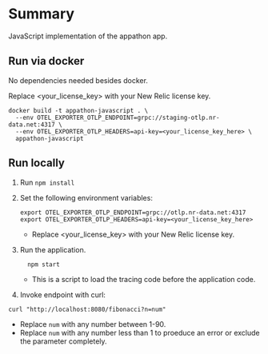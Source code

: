 # Summary

JavaScript implementation of the appathon app. 

## Run via docker

No dependencies needed besides docker.

Replace <your_license_key> with your New Relic license key.

  ```
  docker build -t appathon-javascript . \
    --env OTEL_EXPORTER_OTLP_ENDPOINT=grpc://staging-otlp.nr-data.net:4317 \
    --env OTEL_EXPORTER_OTLP_HEADERS=api-key=<your_license_key_here> \
    appathon-javascript
  ```

## Run locally

1. Run `npm install`

2. Set the following environment variables:

    ```
    export OTEL_EXPORTER_OTLP_ENDPOINT=grpc://otlp.nr-data.net:4317
    export OTEL_EXPORTER_OTLP_HEADERS=api-key=<your_license_key_here>
    ```

    + Replace <your_license_key> with your New Relic license key.

3. Run the application. 

    ```
      npm start
    ```

    + This is a script to load the tracing code before the application code.

4. Invoke endpoint with curl: 

  ```
  curl "http://localhost:8080/fibonacci?n=num"
  ```
  + Replace `num` with any number between 1-90.
  + Replace `num` with any number less than 1 to proeduce an error or exclude the parameter completely. 